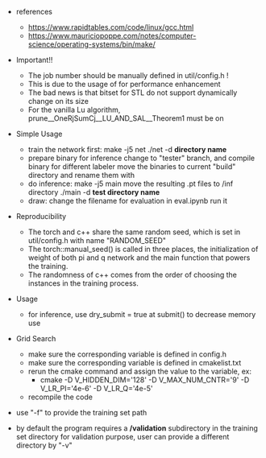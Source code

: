 * references
  * https://www.rapidtables.com/code/linux/gcc.html
  * https://www.mauriciopoppe.com/notes/computer-science/operating-systems/bin/make/

* Important!!
  * The job number should be manually defined in util/config.h !
  * This is due to the usage of <bitset> for performance enhancement
  * The bad news is that bitset for STL do not support dynamically change on its size
  * For the vanilla Lu algorithm, prune__OneRjSumCj__LU_AND_SAL__Theorem1 must be on

* Simple Usage
  * train the network first: 
    make -j5 net 
    ./net -d **directory name**
  * prepare binary for inference
    change to "tester" branch, and compile binary for different labeler 
    move the binaries to current "build" directory and rename them with 
  * do inference:
    make -j5 main
    move the resulting .pt files to /inf directory
    ./main -d **test directory name**
  * draw:
    change the filename for evaluation in eval.ipynb
    run it

* Reproducibility
  * The torch and c++ share the same random seed, which is set in util/config.h with name "RANDOM_SEED"
  * The torch::manual_seed() is called in three places, the initialization of weight of both pi and q network and the main function that powers the training. 
  * The randomness of c++ comes from the order of choosing the instances in the training process.

* Usage
  * for inference, use dry_submit = true at submit() to decrease memory use 

* Grid Search
  * make sure the corresponding variable is defined in config.h
  * make sure the corresponding variable is defined in cmakelist.txt
  * rerun the cmake command and assign the value to the variable, ex:
    * cmake -D V_HIDDEN_DIM='128' -D V_MAX_NUM_CNTR='9' -D V_LR_PI='4e-6' -D V_LR_Q='4e-5'
  * recompile the code

* use "-f" to provide the training set path
* by default the program requires a **/validation** subdirectory in the training set directory for validation purpose, user can provide a different directory by "-v"

